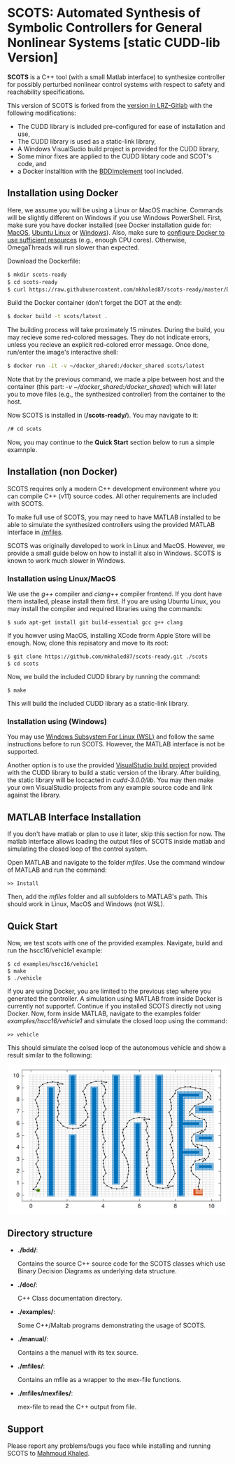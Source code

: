 # SCOTS: Automated Synthesis of Symbolic Controllers for General Nonlinear Systems [static CUDD-lib Version]

**SCOTS** is a C++ tool (with a small Matlab interface) to synthesize controller for
possibly perturbed nonlinear control systems with respect to safety and reachability specifications.

This version of SCOTS is forked from the [version in LRZ-Gitlab](https://gitlab.lrz.de/hcs/scots) with the following modifications:

- The CUDD library is included pre-configured for ease of installation and use,        
- The CUDD library is used as a static-link library,
- A Windows VisualSudio build project is provided for the CUDD library,
- Some minor fixes are applied to the CUDD libtary code and SCOT's code, and 
- a Docker installtion with the [BDDImplement](https://github.com/mkhaled87/BDD2Implement) tool included.

## Installation using Docker
Here, we assume you will be using a Linux or MacOS machine. Commands will be slightly different on Windows if you use Windows PowerShell.
First, make sure you have docker installed (see Docker installation guide for: [MacOS](https://docs.docker.com/docker-for-mac/install/), [Ubuntu Linux](https://docs.docker.com/engine/install/ubuntu/) or [Windows](https://docs.docker.com/docker-for-windows/install/)). Also, make sure to [configure Docker to use sufficient resources](https://docs.docker.com/config/containers/resource_constraints/) (e.g., enough CPU cores). Otherwise, OmegaThreads will run slower than expected.

Download the Dockerfile:
``` bash
$ mkdir scots-ready
$ cd scots-ready
$ curl https://raw.githubusercontent.com/mkhaled87/scots-ready/master/Dockerfile -o Dockerfile
```    

Build the Docker container (don't forget the DOT at the end):
``` bash
$ docker build -t scots/latest .
```    
The building process will take proximately 15 minutes. 
During the build, you may recieve some red-colored messages.
They do not indicate errors, unless you recieve an explicit red-colored error message.
Once done, run/enter the image's interactive shell:

``` bash
$ docker run -it -v ~/docker_shared:/docker_shared scots/latest
```

Note that by the previous command, we made a pipe between host and the container (this part: *-v ~/docker_shared:/docker_shared*) which will later you to move files (e.g., the synthesized controller) from the container to the host.

Now SCOTS is installed in (**/scots-ready/**).
You may navigate to it:

``` bash
/# cd scots
```

Now, you may continue to the **Quick Start** section below to run a simple examnple.

## Installation (non Docker)

SCOTS requires only a modern C++ development environment where you can compile C++ (v11) source codes.
All other requirements are included with SCOTS.

To make full use of SCOTS, you may need to have MATLAB installed to be able to simulate the synthesized controllers using the provided MATLAB interface in [/mfiles](/mfiles).

SCOTS was originally developed to work in Linux and MacOS. 
However, we provide a small guide below on how to install it also in Windows. 
SCOTS is known to work much slower in Windows.

### Installation using Linux/MacOS

We use the *g++* compiler and *clang++* compiler frontend. If you dont have them installed, please install them first.
If you are using Ubuntu Linux, you may install the compiler and required libraries using the commands:

    $ sudo apt-get install git build-essential gcc g++ clang
    
If you howver using MacOS, installing XCode frorm Apple Store will be enough.
Now, clone this repisatory and move to its root:

    $ git clone https://github.com/mkhaled87/scots-ready.git ./scots
    $ cd scots

Now, we build the included CUDD library by running the command:

    $ make

This will build the included CUDD library as a static-link library.

### Installation using (Windows)

You may use [Windows Subsystem For Linux (WSL)](https://docs.microsoft.com/en-us/windows/wsl/install-win10) and follow the same instructions before to run SCOTS. However, the MATLAB interface is not be supported.

Another option is to use the provided [VisualStudio build project](cudd-3.0.0/cudd.sln) provided with the CUDD library to build a static version of the library. After building, the static library will be loccacted in *cudd-3.0.0/lib*. You may then make your own VisualStudio projects from any example source code and link against the library.

## MATLAB Interface Installation

If you don't have matlab or plan to use it later, skip this section for now.
The matlab interface allows loading the output files of SCOTS inside matlab and simulating the closed loop of the control system.

Open MATLAB and navigate to the folder *mfiles*.
Use the command window of MATLAB and run the command:

	>> Install

Then, add the *mfiles* folder and all subfolders to MATLAB's path.
This should work in Linux, MacOS and Windows (not WSL).

## Quick Start

Now, we test scots with one of the provided examples.
Navigate, build and run the hscc16/vehicle1 example:

    $ cd examples/hscc16/vehicle1
    $ make
    $ ./vehicle
	
If you are using Docker, you are limited to the previous step where you generated the controller.
A simulation using MATLAB from inside Docker is currently not supportef.
Continue if you installed SCOTS directly not using Docker.
Now, form inside MATLAB, navigate to the examples folder *examples/hscc16/vehicle1* and simulate the closed loop using the command:

	>> vehicle

This should simulate the colsed loop of the autonomous vehicle and show a result similar to the following:

![vehicle_sim_out](manual/sim_vehicle.png?raw=true)

## Directory structure

- **./bdd/**:

    Contains the source C++ source code for the SCOTS classes which use Binary Decision Diagrams as underlying data structure.

- **./doc/**:

    C++ Class documentation directory.
  
- **./examples/**:

    Some C++/Maltab programs demonstrating the usage of SCOTS.
  
- **./manual/**:

    Contains a the manuel with its tex source.
  
- **./mfiles/**:

    Contains an mfile as a wrapper to the mex-file functions.
  
- **./mfiles/mexfiles/**:

    mex-file to read the C++ output from file.

## Support

Please report any problems/bugs you face while installing and running SCOTS to [Mahmoud Khaled](http://hyconsys.com/members/mkhaled/).
